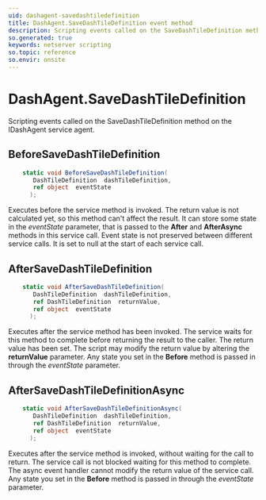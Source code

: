 ```yaml
---
uid: dashagent-savedashtiledefinition
title: DashAgent.SaveDashTileDefinition event method
description: Scripting events called on the SaveDashTileDefinition method on the DashAgent service agent.
so.generated: true
keywords: netserver scripting
so.topic: reference
so.envir: onsite
---
```

# DashAgent.SaveDashTileDefinition

Scripting events called on the <see cref='M:IDashAgent.SaveDashTileDefinition'>SaveDashTileDefinition</see> method on the <see cref='IDashAgent'>IDashAgent</see>  service agent.

## BeforeSaveDashTileDefinition
```cs
    static void BeforeSaveDashTileDefinition(
       DashTileDefinition  dashTileDefinition,
       ref object  eventState
      );
```
Executes before the service method is invoked.
The return value is not calculated yet, so this method can't affect the result.
It can store some state in the *eventState* parameter, that is passed to the **After** and **AfterAsync** methods in this service call.
Event state is not preserved between different service calls. It is set to null at the start of each service call.
## AfterSaveDashTileDefinition
```cs
    static void AfterSaveDashTileDefinition(
       DashTileDefinition  dashTileDefinition,
       ref DashTileDefinition  returnValue,
       ref object  eventState
      );
```
Executes after the service method has been invoked. The service waits for this method to complete before returning the result to the caller.
The return value has been set. The script may modify the return value by altering the **returnValue** parameter.
Any state you set in the **Before** method is passed in through the *eventState* parameter.
## AfterSaveDashTileDefinitionAsync
```cs
    static void AfterSaveDashTileDefinitionAsync(
       DashTileDefinition  dashTileDefinition,
       ref DashTileDefinition  returnValue,
       ref object  eventState
      );
```
Executes after the service method is invoked, without waiting for the call to return.
The service call is not blocked waiting for this method to complete.
The async event handler cannot modify the return value of the service call.
Any state you set in the **Before** method is passed in through the *eventState* parameter.

